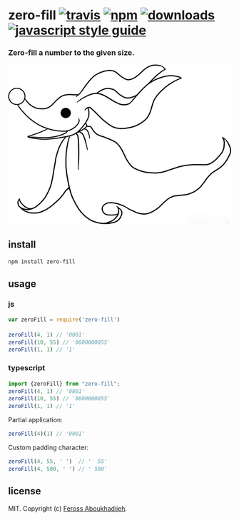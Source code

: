 # zero-fill [![travis][travis-image]][travis-url] [![npm][npm-image]][npm-url] [![downloads][downloads-image]][downloads-url] [![javascript style guide][standard-image]][standard-url]

[travis-image]: https://img.shields.io/travis/feross/zero-fill/master.svg
[travis-url]: https://travis-ci.org/feross/zero-fill
[npm-image]: https://img.shields.io/npm/v/zero-fill.svg
[npm-url]: https://npmjs.org/package/zero-fill
[downloads-image]: https://img.shields.io/npm/dm/zero-fill.svg
[downloads-url]: https://npmjs.org/package/zero-fill
[standard-image]: https://img.shields.io/badge/code_style-standard-brightgreen.svg
[standard-url]: https://standardjs.com

### Zero-fill a number to the given size.

![zero](https://raw.githubusercontent.com/feross/zero-fill/master/img.png)

## install

```
npm install zero-fill
```

## usage

### js
```js
var zeroFill = require('zero-fill')

zeroFill(4, 1) // '0001'
zeroFill(10, 55) // '0000000055'
zeroFill(1, 1) // '1'
```

### typescript
```typescript
import {zeroFill} from "zero-fill";
zeroFill(4, 1) // '0001'
zeroFill(10, 55) // '0000000055'
zeroFill(1, 1) // '1'
```

Partial application:

```js
zeroFill(4)(1) // '0001'
```

Custom padding character:

```js
zeroFill(4, 55, ' ')  // '  55'
zeroFill(4, 500, ' ') // ' 500'
```

## license

MIT. Copyright (c) [Feross Aboukhadijeh](http://feross.org).

